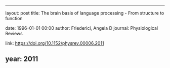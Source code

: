 ---
layout: post
title: The brain basis of language processing - From structure to function

date: 1996-01-01 00:00
author: Friederici, Angela D
journal: Physiological Reviews

link: https://doi.org/10.1152/physrev.00006.2011

year: 2011
----